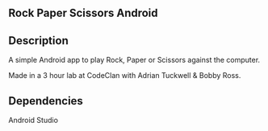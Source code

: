## Rock Paper Scissors Android

## Description

A simple Android app to play Rock, Paper or Scissors against the computer.

Made in a 3 hour lab at CodeClan with Adrian Tuckwell & Bobby Ross.

## Dependencies

Android Studio
